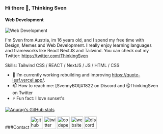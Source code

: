 ### Hi there 👋, Thinking Sven
#### Web Development
![Web Development](https://i.pinimg.com/originals/b9/d3/f9/b9d3f9bb5ecd4691d908ce1a598a4587.jpg)

I'm Sven from Austria, im 16 years old, and I spend my free time with Design, Memes and Web Development. I really enjoy learning languages and frameworks like React NextJS and Tailwind. You can check out my Twitter: https://twitter.com/ThinkingSven

Skills: Tailwind CSS / REACT / NextJS / JS / HTML / CSS

- 🔭 I’m currently working rebuilding and improving https://quote-leaf.vercel.app/. 
- 📫 How to reach me: [SvennyBOI]#1822 on Discord and @ThinkingSven on Twitter  
- ⚡ Fun fact: I love sunset's 

[![Anurag's GitHub stats](https://github-readme-stats.vercel.app/api?username=anuraghazra)](https://github.com/anuraghazra/github-readme-stats)

###Contact
[<img src='https://cdn.jsdelivr.net/npm/simple-icons@3.0.1/icons/github.svg' alt='github' height='40'>](https://github.com/https://github.com/ThinkingSven)  [<img src='https://cdn.jsdelivr.net/npm/simple-icons@3.0.1/icons/twitter.svg' alt='twitter' height='40'>](https://twitter.com/ThinkingSven)  [<img src='https://cdn.jsdelivr.net/npm/simple-icons@3.0.1/icons/codepen.svg' alt='codepen' height='40'>](https://codepen.io/https://codepen.io/SvennyBOI)  [<img src='https://cdn.jsdelivr.net/npm/simple-icons@3.0.1/icons/icloud.svg' alt='website' height='40'>](comingsoon)  [<img src='https://cdn.jsdelivr.net/npm/simple-icons@3.0.1/icons/discord.svg' alt='discord' height='40'>](ThinkingSven)  

